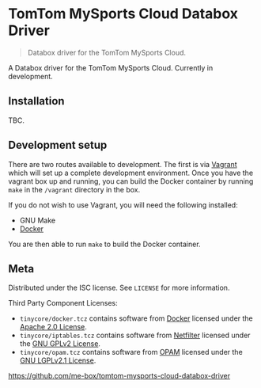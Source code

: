 # TomTom MySports Cloud Databox Driver
> Databox driver for the TomTom MySports Cloud.

A Databox driver for the TomTom MySports Cloud. Currently in development.

## Installation

TBC.

## Development setup

There are two routes available to development. The first is via 
[Vagrant](https://www.vagrantup.com/) which will set up a complete development
environment. Once you have the vagrant box up and running, you can build
the Docker container by running ``make`` in the ``/vagrant`` directory in the
box.

If you do not wish to use Vagrant, you will need the following installed:
* GNU Make
* [Docker](https://www.docker.com/)

You are then able to run ``make`` to build the Docker container. 

## Meta

Distributed under the ISC license. See ``LICENSE`` for more information.

Third Party Component Licenses:
* ``tinycore/docker.tcz`` contains software from [Docker][docker]
licensed under the [Apache 2.0 License][apache-2.0-license].
* ``tinycore/iptables.tcz`` contains software from [Netfilter][netfilter]
licensed under the [GNU GPLv2 License][gplv2-license].
* ``tinycore/opam.tcz`` contains software from [OPAM][opam]
licensed under the [GNU LGPLv2.1 License][lgplv2.1-license].

<https://github.com/me-box/tomtom-mysports-cloud-databox-driver>

[docker]: https://www.docker.com/
[apache-2.0-license]: https://github.com/docker/docker/blob/master/LICENSE
[netfilter]: https://www.netfilter.org/
[gplv2-license]: https://www.gnu.org/licenses/old-licenses/gpl-2.0.html
[opam]: https://opam.ocaml.org/
[lgplv2.1-license]: https://github.com/ocaml/opam/blob/master/LICENSE

